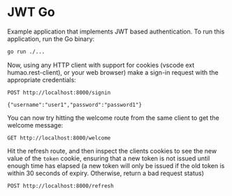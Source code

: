 # JWT Go 

Example application that implements JWT based authentication. 
To run this application, run the Go binary:

```sh
go run ./...
```

Now, using any HTTP client with support for cookies (vscode ext humao.rest-client), or your web browser) make a sign-in request with the appropriate credentials:

```
POST http://localhost:8000/signin

{"username":"user1","password":"password1"}
```

You can now try hitting the welcome route from the same client to get the welcome message:

```
GET http://localhost:8000/welcome
```

Hit the refresh route, and then inspect the clients cookies to see the new value of the `token` cookie, ensuring that a new token is not issued until enough time has elapsed (a new token will only be issued if the old token is within 30 seconds of expiry. Otherwise, return a bad request status)
```
POST http://localhost:8000/refresh
```
